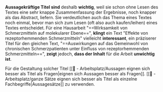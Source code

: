 **Aussagekräftige Titel sind** deshalb **wichtig**, weil sie schon ohne Lesen des Textes eine sehr knappe Zusammenfassung der Ergebnisse, noch knapper als das Abstract, liefern. Sie verdeutlichen auch das Thema eines Textes noch einmal, bevor man sich zum Lesen (oft also auch kaufen/leihen) eines Textes entscheidet. Für eine Hausarbeit "==Wirksamkeit von Schmerzmitteln auf molekularer Ebene==", **klingt** ein Text "Effekte von rezeptorhemmenden Schmerzmitteln" vielleicht **interessant**, ein präziserer Titel für den gleichen Text, "==Auswirkungen auf das Gemeinwohl von chronischen Schmerzpatienten unter Einfluss von rezeptorhemmenden Schmerzmitteln==", **zeigt** jedoch, **dass der Inhalt** für die Arbeit **unwichtig ist**.

Für die Gestaltung solcher Titel [[📝 - Arbeitsplatz/Aussagen eignen sich besser als Titel als Fragen|eignen sich Aussagen besser als Fragen]]. [[📝 - Arbeitsplatz/ganze Sätze eignen sich besser als Titel als einzelne Fachbegriffe|Aussagesätze]] zu verwenden.